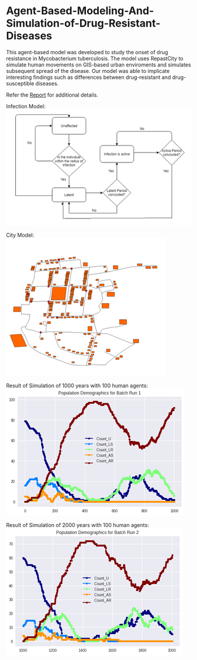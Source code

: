 # Agent-Based-Modeling-And-Simulation-of-Drug-Resistant-Diseases

This agent-based model was developed to study the onset of drug resistance in Mycobacterium tuberculosis.
The model uses RepastCity to simulate human movements on GIS-based urban enviroments and simulates subsequent spread of the disease.
Our model was able to implicate interesting findings such as differences between drug-resistant and drug-susceptible diseases.

Refer the [Report](https://github.com/Charan000/Agent-Based-Modeling-And-Simulation-of-Drug-Resistant-Diseases/blob/master/Report.pdf) for additional details.

Infection Model:
![Infection Model](./results/InfectionModel.png)

City Model:
![City Model](./results/CityModel.png)

Result of Simulation of 1000 years with 100 human agents:
![Result of Simulation of 1000 years with 100 human agents](./results/result1.png)

Result of Simulation of 2000 years with 100 human agents:
![Result of Simulation of 2000 years with 100 human agents](./results/result2.png)

